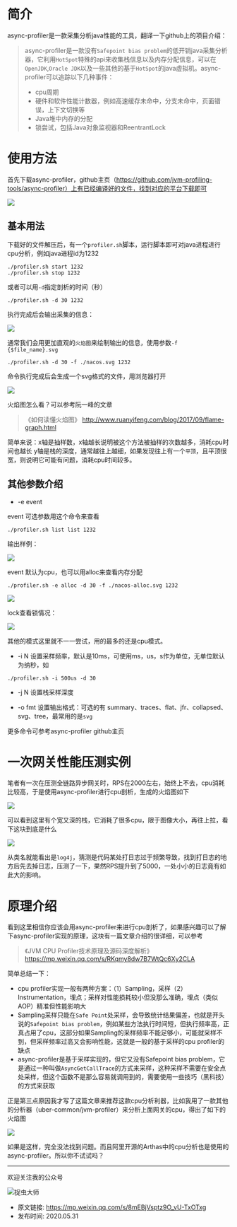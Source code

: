 # 简介
async-profiler是一款采集分析java性能的工具，翻译一下github上的项目介绍：

>async-profiler是一款没有`Safepoint bias problem`的低开销java采集分析器，它利用`HotSpot`特殊的api来收集栈信息以及内存分配信息，可以在`OpenJDK`,`Oracle JDK`以及一些其他的基于`HotSpot`的java虚拟机。async-profiler可以追踪以下几种事件：
> - cpu周期
> - 硬件和软件性能计数器，例如高速缓存未命中，分支未命中，页面错误，上下文切换等
> - Java堆中内存的分配
> - 锁尝试，包括Java对象监视器和ReentrantLock

# 使用方法
首先下载async-profiler，github主页（https://github.com/jvm-profiling-tools/async-profiler）上有已经编译好的文件，找到对应的平台下载即可

![](img1.jpg)

## 基本用法
下载好的文件解压后，有一个`profiler.sh`脚本，运行脚本即可对java进程进行cpu分析，例如java进程id为1232

```
./profiler.sh start 1232
./profiler.sh stop 1232
```
或者可以用`-d`指定剖析的时间（秒）
```
./profiler.sh -d 30 1232 
```
执行完成后会输出采集的信息：

![](img2.jpg)

通常我们会用更加直观的`火焰图`来绘制输出的信息，使用参数`-f {$file_name}.svg`

```
./profiler.sh -d 30 -f ./nacos.svg 1232
```

命令执行完成后会生成一个svg格式的文件，用浏览器打开

![](img3.jpg)

火焰图怎么看？可以参考阮一峰的文章

> 《如何读懂火焰图》 http://www.ruanyifeng.com/blog/2017/09/flame-graph.html

简单来说：x轴是抽样数，x轴越长说明被这个方法被抽样的次数越多，消耗cpu时间也越长 y轴是栈的深度，通常越往上越细，如果发现往上有一个`平顶`，且平顶很宽，则说明它可能有问题，消耗cpu时间较多。

## 其他参数介绍

- -e event

event 可选参数用这个命令来查看

```
./profiler.sh list list 1232
```

输出样例：

![](img4.jpg)

event 默认为cpu，也可以用alloc来查看内存分配

```
./profiler.sh -e alloc -d 30 -f ./nacos-alloc.svg 1232
```

![](img5.jpg)

lock查看锁情况：

![](img6.jpg)

其他的模式这里就不一一尝试，用的最多的还是cpu模式。

- -i N 设置采样频率，默认是10ms，可使用ms，us，s作为单位，无单位默认为纳秒，如

```
./profiler.sh -i 500us -d 30
```

- -j N 设置栈采样深度

- -o fmt 设置输出格式：可选的有 summary、traces、flat、jfr、collapsed、svg、tree，最常用的是`svg`

更多命令可参考async-profiler github主页

# 一次网关性能压测实例

笔者有一次在压测全链路异步网关时，RPS在2000左右，始终上不去，cpu消耗比较高，于是使用async-profiler进行cpu剖析，生成的火焰图如下

![](img7.jpg)

可以看到这里有个宽又深的栈，它消耗了很多cpu，限于图像大小，再往上拉，看下这块到底是什么

![](img8.jpg)

从类名就能看出是`log4j`，猜测是代码某处打日志过于频繁导致，找到打日志的地方后先去掉日志，压测了一下，果然RPS提升到了5000，一处小小的日志竟有如此大的影响。

# 原理介绍
看到这里相信你应该会用async-profiler来进行cpu剖析了，如果感兴趣可以了解下async-profiler实现的原理，这块有一篇文章介绍的很详细，可以参考

> 《JVM CPU Profiler技术原理及源码深度解析》 https://mp.weixin.qq.com/s/RKqmy8dw7B7WtQc6Xy2CLA

简单总结一下：

- cpu profiler实现一般有两种方案：（1）Sampling，采样（2）Instrumentation，埋点；采样对性能损耗较小但没那么准确，埋点（类似AOP）精准但性能影响大
- Sampling采样只能在`Safe Point`处采样，会导致统计结果偏差，也就是开头说的`Safepoint bias problem`，例如某些方法执行时间短，但执行频率高，正真占用了cpu，这部分如果Sampling的采样频率不能足够小，可能就采样不到，但采样频率过高又会影响性能，这就是一般的基于采样的cpu profiler的缺点
- async-profiler是基于采样实现的，但它又没有Safepoint bias problem，它是通过一种叫做`AsyncGetCallTrace`的方式来采样，这种采样不需要在安全点处采样，但这个函数不是那么容易就调用到的，需要使用一些技巧（黑科技）的方式来获取

正是第三点原因我才写了这篇文章来推荐这款cpu分析利器，比如我用了一款其他的分析器（uber-common/jvm-profiler）来分析上面网关的cpu，得出了如下的火焰图

![](img9.jpg)

如果是这样，完全没法找到问题。而且阿里开源的Arthas中的cpu分析也是使用的async-profiler。所以你不试试吗？

---

欢迎关注我的公众号

![捉虫大师](../../qrcode_small.jpg)

- 原文链接: https://mp.weixin.qq.com/s/8mEBjVsptz9O_vU-TxOTxg
- 发布时间: 2020.05.31